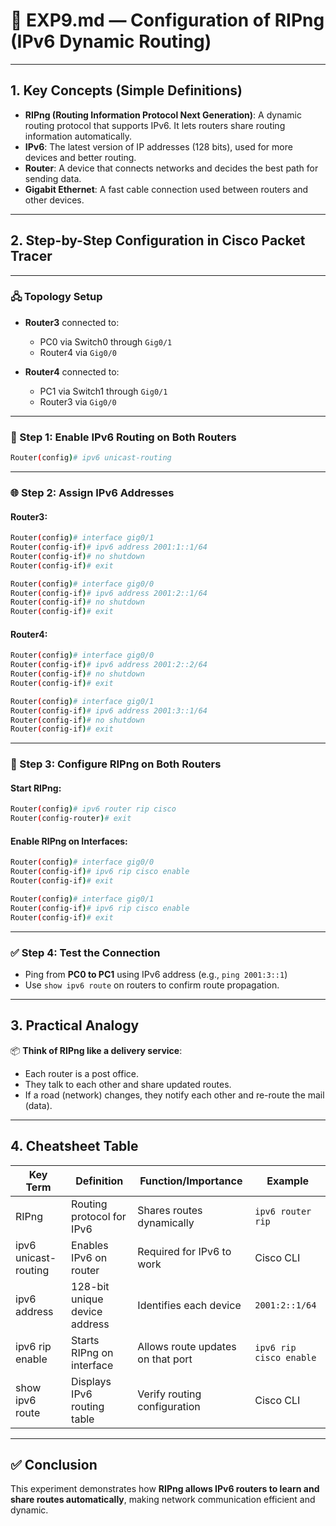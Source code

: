 
# 📄 EXP9.md — Configuration of RIPng (IPv6 Dynamic Routing)

---

## 1. Key Concepts (Simple Definitions)

- **RIPng (Routing Information Protocol Next Generation)**: A dynamic routing protocol that supports IPv6. It lets routers share routing information automatically.
- **IPv6**: The latest version of IP addresses (128 bits), used for more devices and better routing.
- **Router**: A device that connects networks and decides the best path for sending data.
- **Gigabit Ethernet**: A fast cable connection used between routers and other devices.

---

## 2. Step-by-Step Configuration in Cisco Packet Tracer

---

### 🖧 Topology Setup
- **Router3** connected to:
  - PC0 via Switch0 through `Gig0/1`
  - Router4 via `Gig0/0`

- **Router4** connected to:
  - PC1 via Switch1 through `Gig0/1`
  - Router3 via `Gig0/0`

---

### 🔧 Step 1: Enable IPv6 Routing on Both Routers

```bash
Router(config)# ipv6 unicast-routing
```

---

### 🌐 Step 2: Assign IPv6 Addresses

#### Router3:
```bash
Router(config)# interface gig0/1
Router(config-if)# ipv6 address 2001:1::1/64
Router(config-if)# no shutdown
Router(config-if)# exit

Router(config)# interface gig0/0
Router(config-if)# ipv6 address 2001:2::1/64
Router(config-if)# no shutdown
Router(config-if)# exit
```

#### Router4:
```bash
Router(config)# interface gig0/0
Router(config-if)# ipv6 address 2001:2::2/64
Router(config-if)# no shutdown
Router(config-if)# exit

Router(config)# interface gig0/1
Router(config-if)# ipv6 address 2001:3::1/64
Router(config-if)# no shutdown
Router(config-if)# exit
```

---

### 🔄 Step 3: Configure RIPng on Both Routers

#### Start RIPng:
```bash
Router(config)# ipv6 router rip cisco
Router(config-router)# exit
```

#### Enable RIPng on Interfaces:

```bash
Router(config)# interface gig0/0
Router(config-if)# ipv6 rip cisco enable
Router(config-if)# exit

Router(config)# interface gig0/1
Router(config-if)# ipv6 rip cisco enable
Router(config-if)# exit
```

---

### ✅ Step 4: Test the Connection

- Ping from **PC0 to PC1** using IPv6 address (e.g., `ping 2001:3::1`)
- Use `show ipv6 route` on routers to confirm route propagation.

---

## 3. Practical Analogy

📦 **Think of RIPng like a delivery service**:
- Each router is a post office.
- They talk to each other and share updated routes.
- If a road (network) changes, they notify each other and re-route the mail (data).

---

## 4. Cheatsheet Table

| Key Term           | Definition                          | Function/Importance                   | Example              |
|--------------------|-------------------------------------|----------------------------------------|----------------------|
| RIPng              | Routing protocol for IPv6           | Shares routes dynamically              | `ipv6 router rip`    |
| ipv6 unicast-routing | Enables IPv6 on router             | Required for IPv6 to work              | Cisco CLI            |
| ipv6 address       | 128-bit unique device address       | Identifies each device                 | `2001:2::1/64`       |
| ipv6 rip enable    | Starts RIPng on interface           | Allows route updates on that port      | `ipv6 rip cisco enable` |
| show ipv6 route    | Displays IPv6 routing table         | Verify routing configuration           | Cisco CLI            |

---

## ✅ Conclusion

This experiment demonstrates how **RIPng allows IPv6 routers to learn and share routes automatically**, making network communication efficient and dynamic.

